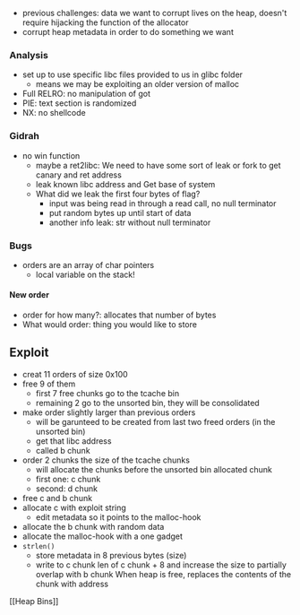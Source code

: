 - previous challenges: data we want to corrupt lives on the heap, doesn't require hijacking the function of the allocator
- corrupt heap metadata in order to do something we want
### Analysis
- set up to use specific libc files provided to us in glibc folder
	- means we may be exploiting an older version of malloc
- Full RELRO: no manipulation of got
- PIE: text section is randomized
- NX: no shellcode

### Gidrah
- no win function
	- maybe a ret2libc: We need to have some sort of leak or fork to get canary and ret address
	- leak known libc address and Get base of system
	- What did we leak the first four bytes of flag?
		- input was being read in through a read call, no null terminator
		- put random bytes up until start of data
		- another info leak: str without null terminator

### Bugs
- orders are an array of char pointers
	- local variable on the stack!


#### New order
- order for how many?: allocates that number of bytes
- What would order: thing you would like to store

## Exploit
- creat 11 orders of size 0x100
- free 9 of them
	- first 7 free chunks go to the tcache bin
	- remaining 2 go to the unsorted bin, they will be consolidated
- make order slightly larger than previous orders
	- will be garunteed to be created from last two freed orders (in the unsorted bin)
	- get that libc address
	- called b chunk
- order 2 chunks the size of the tcache chunks
	- will allocate the chunks before the unsorted bin allocated chunk
	- first one: c chunk
	- second: d chunk
- free c and b chunk
- allocate c with exploit string
	- edit metadata so it points to the malloc-hook
- allocate the b chunk with random data
- allocate the malloc-hook with a one gadget
- `strlen()`
	- store metadata in 8 previous bytes (size)
	- write to c chunk len of c chunk + 8 and increase the size to partially overlap with b chunk
When heap is free, replaces the contents of the chunk with address

[[Heap Bins]]